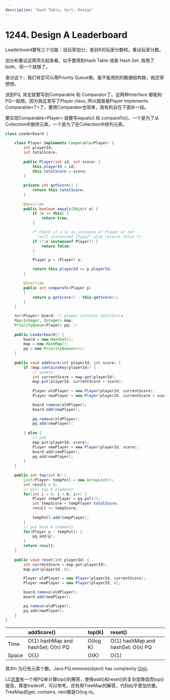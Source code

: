 ```yaml
---
description: 'Hash Table, Sort, Design'
---
```


# 1244. Design A Leaderboard

Leaderboard要有三个功能：给玩家加分，查前K的玩家分数和，重设玩家分数。

加分和重设这两项合起来看，似乎要用到Hash Table 或者 Hash Set. 我用了both，但一个就够了。

查分这个，我们肯定可以用Priority Queue做。能不能用别的数据结构做，我还得想想。

谈到PQ, 肯定就要写到Comparable 和 Comparator了。这两种Interface 都能和PQ一起用。因为我这里写了Player class, 所以就直接Player implements Comparable&lt;T&gt;了。要用Comparator也简单，我有机会在下面补一段。

要实现Comparable&lt;Player&gt; 就要写equals\(\) 和 compareTo\(\)。一个是为了从Collection中删除元素，一个是为了在Collection中排列元素。

```java
class Leaderboard {
    
    class Player implements Comparable<Player> {
        int playerId;
        int totalScore;
        
        public Player(int id, int score) {
            this.playerId = id;
            this.totalScore = score;
        }
        
        private int getScore() {
            return this.totalScore;
        }
        
        @Override
        public boolean equals(Object o) {
            if (o == this) { 
                return true; 
            } 

            /* Check if o is an instance of Player or not 
              "null instanceof [type]" also returns false */
            if (!(o instanceof Player)) { 
                return false; 
            } 

            Player p = (Player) o; 

            return this.playerId == p.playerId;
        }
        
        @Override
        public int compareTo(Player p) 
        {
            return p.getScore() - this.getScore();
        }
    }

    Set<Player> board; // player contains totalScore
    Map<Integer, Integer> map;
    PriorityQueue<Player> pq; // 
    
    public Leaderboard() {
        board = new HashSet();
        map = new HashMap();
        pq = new PriorityQueue<>();
    }
    
    public void addScore(int playerId, int score) {
        if (map.containsKey(playerId)) {
            // update
            int currentScore = map.get(playerId);
            map.put(playerId, currentScore + score);
            
            Player oldPlayer = new Player(playerId, currentScore);
            Player newPlayer = new Player(playerId, currentScore + score);

            board.remove(oldPlayer);
            board.add(newPlayer);
            
            pq.remove(oldPlayer);
            pq.add(newPlayer);
            
        } else {
            // add
            map.put(playerId, score);
            Player newPlayer = new Player(playerId, score);
            board.add(newPlayer);
            pq.add(newPlayer);
        }
    }
    
    public int top(int K) {
        List<Player> tempPoll = new ArrayList();
        int result = 0;
        // poll top K elements
        for(int i = 0; i < K; i++) {
            Player tempPlayer = pq.poll();
            int tempScore = tempPlayer.totalScore;
            result += tempScore;
            
            tempPoll.add(tempPlayer);
        }
        // put back K elements
        for(Player p : tempPoll) {
            pq.add(p);
        }
        return result;
    }
    
    public void reset(int playerId) {
        int currentScore = map.get(playerId);
        map.put(playerId, 0);

        Player oldPlayer = new Player(playerId, currentScore);
        Player newPlayer = new Player(playerId, 0);

        board.remove(oldPlayer);
        board.add(newPlayer);

        pq.remove(oldPlayer);
        pq.add(newPlayer);
    }
}
```



|  | addScore\(\) | top\(K\) | reset\(\) |
| :--- | :--- | :--- | :--- |
| Time | O\(1\) hashMap and hashSet; O\(n\) PQ | O\(log K\) | O\(1\) hashMap and hashSet; O\(n\) PQ |
| Space | O\(1\) | O\(K\) | O\(1\) |

其中n 为已有元素个数。Java PQ.remove\(object\) has complexity [O\(n\)](https://stackoverflow.com/questions/12719066/priority-queue-remove-complexity-time?rq=1). 

LC[这里](https://leetcode.com/problems/design-a-leaderboard/discuss/419645/Java-HashMap-%2B-Priority-Queue)有一个用PQ来计算top\(\)的解答，使得add\(\)和reset\(\)的复杂度降低而top\(\)提高，算是tradeoff，可以参考。还有用TreeMap的解答，代码似乎更加优雅。TreeMap的get, contains, next都是O\(log n\)。

